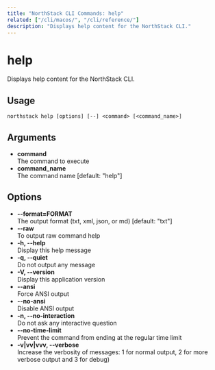 ```yaml
---
title: "NorthStack CLI Commands: help"
related: ["/cli/macos/", "/cli/reference/"]
description: "Displays help content for the NorthStack CLI."
---
```


# help

Displays help content for the NorthStack CLI.

## Usage
`northstack help [options] [--] <command> [<command_name>]`

## Arguments
* **command**  
  The command to execute
* **command_name**  
  The command name [default: "help"]

## Options
* **--format=FORMAT**  
  The output format (txt, xml, json, or md) [default: "txt"]
* **--raw**  
  To output raw command help
* **-h, --help**  
  Display this help message
* **-q, --quiet**  
  Do not output any message
* **-V, --version**  
  Display this application version
* **--ansi**  
  Force ANSI output
* **--no-ansi**  
  Disable ANSI output
* **-n, --no-interaction**  
  Do not ask any interactive question
* **--no-time-limit**  
  Prevent the command from ending at the regular time limit
* **-v|vv|vvv, --verbose**  
  Increase the verbosity of messages: 1 for normal output, 2 for more verbose output and 3 for debug)
